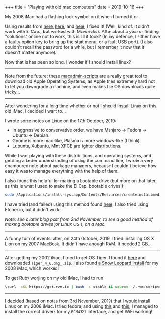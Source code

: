 +++
title = "Playing with old mac computers"
date = 2019-10-16
+++

My 2008 iMac had a flashing lock symbol on it when I turned it on.

Using results from [here](https://reddit.com/r/osx/comments/a7dn34/best_osx_for_mackbook_mid_2009_8gb_ran_2_tb/ee4ak4v), [here](https://reddit.com/r/osx/comments/8dk8im/os_x_el_capitan_app/), and [here](osxdaily.com/2015/09/30/create-os-x-el-capitan-boot-install-drive/), I fixed it!  (Well, kind of.  It didn't work with El Cap., but worked with Mavericks).  After about a year or finding "solutions" online not to work, this is all it took? (In my defence, I either have a faulty option key to bring up the start menu, or a fault USB port).  (I also couldn't recall the password for a while, but I remember it now that it doesn't matter anymore).

Now that is has been so long, I wonder if I should install linux?

---

Note from the future: these [macadmin-scripts](https://github.com/munki/macadmin-scripts) are a really great tool to download old Apple Operating Systems, as Apple tries extremely hard not to let you downgrade a machine, and even makes the OS downloads quite tricky...

---

After wondering for a long time whether or not I should install Linux on this old iMac, I decided I want to...

I wrote some notes on Linux on the 17th October, 2019:
  - In aggressive to convervative order, we have Manjaro &rarr; Fedora &rarr; Ubuntu &rarr; Debian.
  - Gnome is more mac-like, Plasma is more windows-like (I think).
  - Lubuntu, Xubuntu, Mint XFCE are lighter distributions.

While I was playing with these distributions, and operating systems, and gettting a better understanding of using the command line, I wrote a very enamoured note about package managers, because I couldn't believe how easy it was to manage everything with the help of them.

I also found this helpful for making a bootable drive (but more on that later, as this is what I used to make the El Cap. bootable drives!):
```bash
sudo /Applications/install-sys.app/Contents/Resources/createinstallmedia --volume /Volumes/disk-vol --applicationpath /Ammplications/install-sys.app --nointeration
```

I have tried (and failed) using this method found [here](https://lewan.com/2012/02/10/making-a-bootable-usb-stick-on-an-apple-mac-os-x-from-an-iso).  I also tried using Etcher.io, but it didn't work.

*Note: see a later blog post from 2nd November, to see a good method of making bootable drives for Linux OS's, on a Mac.*

---

A funny turn of events: after, on 24th October, 2019, I tried installing OS X Lion on my 2007 MacBook.  It didn't have anough RAM.  It needed 2 GB...

---

After getting my 2002 iMac, I tried to get OS Tiger.  I found it [here](macintoshgarden.org/apps/mac-osx-mac-os-10-ppc) and downloaded `Tiger_4_6.dmg_.zip`.  I also found [a Snow Leopard install](archive.org/details/SnowLeopardInstall) for my 2008 iMac, which worked!

To get Ruby worjing on my old iMac, I had to run
<!-- This is actually tcsh but only sh syntax highlighting available -->
```sh
\curl -sSL https://get.rvm.io | bash -s stable && source ~/.rvm/scripts && rvm install 2.2.3 --disable-binary && brew install icu4c cmake pkg-config
```

---

I decided (based on notes from 3rd November, 2019) that I would install Linux on my 2008 iMac.  I tried fedora, and using [this](https://cyberciti.biz/faq/fedora-linux-install-broadcom-wl-sta-wireless-driver-for-bcm43228) and [this](https://forums.fedoraforum.org/showthread.php?281874-Activation-of-network-connection-failed), I managed to install the correct drivers for my `BCM4321` interface, and get WiFi working!

